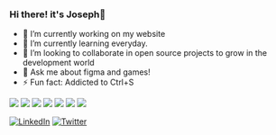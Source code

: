 ### Hi there! it's Joseph👋


- 🔭 I’m currently working on my website
- 🌱 I’m currently learning everyday.
- 👯 I’m looking to collaborate in open source projects to grow in the development world
- 💬 Ask me about figma and games!
- ⚡ Fun fact: Addicted to Ctrl+S

![](https://img.shields.io/badge/-HTML-orange) ![](https://img.shields.io/badge/-CSS-blue) ![](https://img.shields.io/badge/-JavaScript-yellow) ![](https://img.shields.io/badge/-Vue.js-success) ![](https://img.shields.io/badge/-PHP-inactive) ![](https://img.shields.io/badge/-Laravel-red) ![](https://img.shields.io/badge/-MySQL-blueviolet)

<a href="https://www.linkedin.com/in/josephcrespin//"><img src="https://img.shields.io/badge/LinkedIn--_.svg?style=social&logo=linkedin" alt="LinkedIn"></a>
<a href="https://twitter.com/IsmaX321"><img src="https://img.shields.io/twitter/follow/IsmaX321?label=Twitter&style=social" alt="Twitter"></a>
